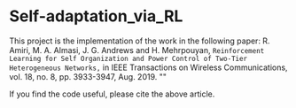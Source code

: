# Self-adaptation_via_RL
This project is the implementation of the work in the following paper:
R. Amiri, M. A. Almasi, J. G. Andrews and H. Mehrpouyan, ``Reinforcement Learning for Self Organization and Power Control of Two-Tier Heterogeneous Networks,`` in IEEE Transactions on Wireless Communications, vol. 18, no. 8, pp. 3933-3947, Aug. 2019.
""

If you find the code useful, please cite the above article.
